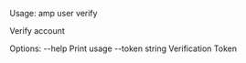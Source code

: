 Usage:	amp user verify

Verify account

Options:
      --help           Print usage
      --token string   Verification Token

